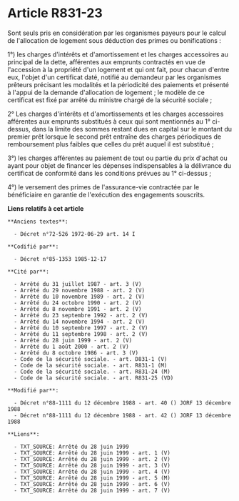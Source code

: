 # Article R831-23

Sont seuls pris en considération par les organismes payeurs pour le calcul de l'allocation de logement sous déduction des
primes ou bonifications : 

1°) les charges d'intérêts et d'amortissement et les charges accessoires au principal de la dette, afférentes aux emprunts
contractés en vue de l'accession à la propriété d'un logement et qui ont fait, pour chacun d'entre eux, l'objet d'un
certificat daté, notifié au demandeur par les organismes prêteurs précisant les modalités et la périodicité des paiements et
présenté à l'appui de la demande d'allocation de logement ; le modèle de ce certificat est fixé par arrêté du ministre chargé
de la sécurité sociale ; 

2° Les charges d'intérêts et d'amortissements et les charges accessoires afférentes aux emprunts substitués à ceux qui sont
mentionnés au 1° ci-dessus, dans la limite des sommes restant dues en capital sur le montant du premier prêt lorsque le
second prêt entraîne des charges périodiques de remboursement plus faibles que celles du prêt auquel il est substitué ;

3°) les charges afférentes au paiement de tout ou partie du prix d'achat ou ayant pour objet de financer les dépenses
indispensables à la délivrance du certificat de conformité dans les conditions prévues au 1° ci-dessus ; 

4°) le versement des primes de l'assurance-vie contractée par le bénéficiaire en garantie de l'exécution des engagements
souscrits.

**Liens relatifs à cet article**

	**Anciens textes**:

	  - Décret n°72-526 1972-06-29 art. 14 I

	**Codifié par**:

	  - Décret n°85-1353 1985-12-17

	**Cité par**:

	  - Arrêté du 31 juillet 1987 - art. 3 (V)
	  - Arrêté du 29 novembre 1988 - art. 2 (V)
	  - Arrêté du 10 novembre 1989 - art. 2 (V)
	  - Arrêté du 24 octobre 1990 - art. 2 (V)
	  - Arrêté du 8 novembre 1991 - art. 2 (V)
	  - Arrêté du 23 septembre 1992 - art. 2 (V)
	  - Arrêté du 14 novembre 1994 - art. 2 (V)
	  - Arrêté du 10 septembre 1997 - art. 2 (V)
	  - Arrêté du 11 septembre 1998 - art. 2 (V)
	  - Arrêté du 28 juin 1999 - art. 2 (V)
	  - Arrêté du 1 août 2000 - art. 2 (V)
	  - Arrêté du 8 octobre 1986 - art. 3 (V)
	  - Code de la sécurité sociale. - art. D831-1 (V)
	  - Code de la sécurité sociale. - art. R831-1 (M)
	  - Code de la sécurité sociale. - art. R831-24 (M)
	  - Code de la sécurité sociale. - art. R831-25 (VD)

	**Modifié par**:

	  - Décret n°88-1111 du 12 décembre 1988 - art. 40 () JORF 13 décembre 1988
	  - Décret n°88-1111 du 12 décembre 1988 - art. 42 () JORF 13 décembre 1988

	**Liens**:

	  - TXT_SOURCE: Arrêté du 28 juin 1999
	  - TXT_SOURCE: Arrêté du 28 juin 1999 - art. 1 (V)
	  - TXT_SOURCE: Arrêté du 28 juin 1999 - art. 2 (V)
	  - TXT_SOURCE: Arrêté du 28 juin 1999 - art. 3 (V)
	  - TXT_SOURCE: Arrêté du 28 juin 1999 - art. 4 (V)
	  - TXT_SOURCE: Arrêté du 28 juin 1999 - art. 5 (M)
	  - TXT_SOURCE: Arrêté du 28 juin 1999 - art. 6 (V)
	  - TXT_SOURCE: Arrêté du 28 juin 1999 - art. 7 (V)
